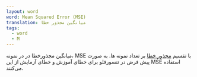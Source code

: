 ```yaml
---
layout: word
word: Mean Squared Error (MSE)
translation: میانگین مجذور خطا
tags:
  - word
  - M
---
```

میانگین مجذورخطا در در نمونه، MSE با تقسیم [مجذور خطا](s/squared_loss) بر تعداد نمونه ها. به صورت پیش فرض در تنسورفلو برای خطای آموزش و خطای آزمایش از این MSE استفاده می‌کنند.